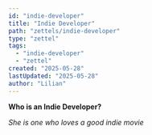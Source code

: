 ```yaml
---
id: "indie-developer"
title: "Indie Developer"
path: "zettels/indie-developer"
type: "zettel"
tags:
  - "indie-developer"
  - "zettel"
created: "2025-05-28"
lastUpdated: "2025-05-28"
author: "Lilian"
---
```


**Who is an Indie Developer?**

*She is one who loves a good indie movie*